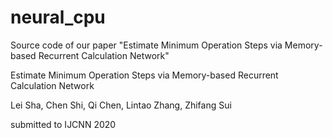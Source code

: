# neural_cpu
Source code of our paper "Estimate Minimum Operation Steps via Memory-based Recurrent Calculation Network"


Estimate Minimum Operation Steps via Memory-based Recurrent Calculation Network

Lei Sha, Chen Shi, Qi Chen, Lintao Zhang, Zhifang Sui

submitted to IJCNN 2020
